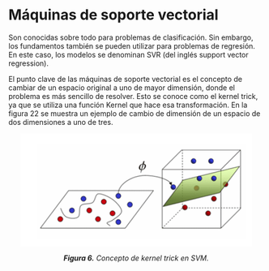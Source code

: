 # Máquinas de soporte vectorial

Son conocidas sobre todo para problemas de clasificación. Sin embargo, los fundamentos también se pueden utilizar para problemas de regresión. En este caso, los modelos se denominan SVR (del inglés support vector regression).

El punto clave de las máquinas de soporte vectorial es el concepto de cambiar de un espacio original a uno de mayor dimensión, donde el problema es más sencillo de resolver. Esto se conoce como el kernel trick, ya que se utiliza una función Kernel que hace esa transformación. En la figura 22 se
muestra un ejemplo de cambio de dimensión de un espacio de dos dimensiones a uno de tres.

<div style="text-align: center;">
  <img src="images/Figura_6.png" alt="alt text" style="display: block; margin: 0 auto;">
  <p><em><strong>Figura 6.</strong> Concepto de kernel trick en SVM.</em></p>
</div>